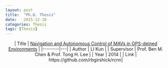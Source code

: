 ```yaml
---
layout: post
title:  "Ph.D. Thesis"
date:   2015-12-10
categories: Thesis
tags: [Thesis]
---
```


<center>
| Title  | <a href="https://drive.google.com/open?id=0B6qEpC0tNfZXTXZwWG5CSElhVEk">Navigation and Autonomous Control of MAVs in GPS-deined Environments</a> |
|--------|---|
| Author | LI Kun |
| Supervisor | Prof. Ben M. Chen & Prof. Tong H. Lee |
| Year   | 2014  |
| Link   | https://github.com/rbgirshick/rcnn|
</center>